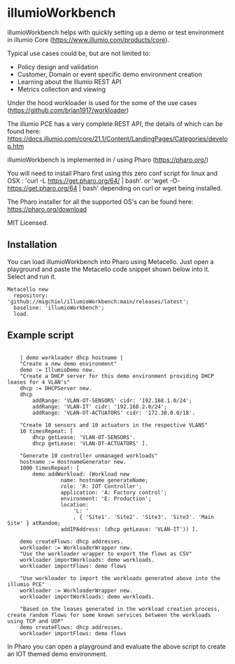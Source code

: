 # illumioWorkbench

illumioWorkbench helps with quickly setting up a demo or test environment in illumio Core (https://www.illumio.com/products/core).

Typical use cases could be, but are not limited to:

-	Policy design and validation
-	Customer, Domain or event specific demo environment creation
-	Learning about the illumio REST API
-	Metrics collection and viewing

Under the hood workloader is used for the some of the use cases (https://github.com/brian1917/workloader) 

The illumio PCE has a very complete REST API, the details of which can be found here: https://docs.illumio.com/core/21.1/Content/LandingPages/Categories/develop.htm

illumioWorkbench is implemented in / using Pharo (https://pharo.org/)

You will need to install Pharo first using this zero conf script for linux 
and OSX :  'curl -L https://get.pharo.org/64/ | bash'. or 'wget -O- https://get.pharo.org/64 | bash' depending on curl or wget being installed.

The Pharo installer for all the supported OS's can be found here: https://pharo.org/download

MIT Licensed.

## Installation

You can load illumioWorkbench into Pharo using Metacello. Just open a playground and paste the Metacello code snippet shown below into it. Select and run it. 

```Smalltalk
Metacello new
  repository: 'github://migchiel/illumioWorkbench:main/releases/latest';
  baseline: 'illumioWorkbench';
  load.
```
## Example script

```Smalltalk

	| demo workloader dhcp hostname |
	"Create a new demo environment"
	demo := IllumioDemo new.
	"Create a DHCP server for this demo environment providing DHCP leases for 4 VLAN's"
	dhcp := DHCPServer new.
	dhcp
		addRange: 'VLAN-OT-SENSORS' cidr: '192.168.1.0/24';
		addRange: 'VLAN-IT' cidr: '192.168.2.0/24';
		addRange: 'VLAN-OT-ACTUATORS' cidr: '172.30.0.0/18'.

	"Create 10 sensors and 10 actuators in the respective VLANS"
	10 timesRepeat: [ 
		dhcp getLease: 'VLAN-OT-SENSORS'.
		dhcp getLease: 'VLAN-OT-ACTUATORS' ].

	"Generate 10 controller unmanaged workloads"
	hostname := HostnameGenerator new.
	1000 timesRepeat: [ 
		demo addWorkload: (Workload new
				 name: hostname generateName;
				 role: 'R: IOT Controller';
				 application: 'A: Factory control';
				 environment: 'E: Production';
				 location:
					 'L: '
					 , { 'Site1'. 'Site2'. 'Site3'. 'Site3'. 'Main Site' } atRandom;
				 addIPAddress: (dhcp getLease: 'VLAN-IT')) ].

	demo createFlows: dhcp addresses.
	workloader := WorkloaderWrapper new.
	"Use the workloader wrapper to export the flows as CSV"
	workloader importWorkloads: demo workloads.
	workloader importFlows: demo flows

	"Use workloader to import the workloads generated above into the illumio PCE"
	workloader := WorkloaderWrapper new.
	workloader importWorkloads: demo workloads.

	"Based on the leases generated in the workload creation process, create random flows for some known services between the workloads using TCP and UDP"
	demo createFlows: dhcp addresses.
	workloader importFlows: demo flows

```

In Pharo you can open a playground and evaluate the above script to create an IOT themed demo environment.

